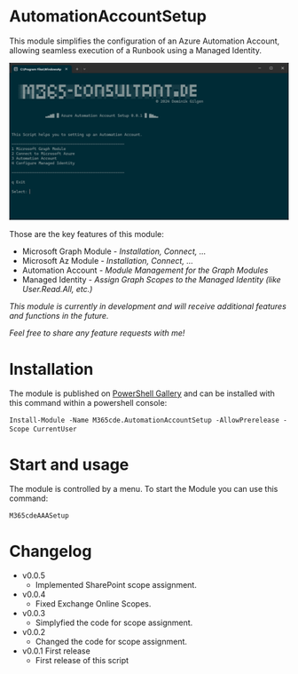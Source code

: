 # AutomationAccountSetup
This module simplifies the configuration of an Azure Automation Account, allowing seamless execution of a Runbook using a Managed Identity.

![Screenshot of a the menu of this module.](docs/screenshot.png)



Those are the key features of this module:
   - Microsoft Graph Module - _Installation, Connect, ..._
   - Microsoft Az Module - _Installation, Connect, ..._
   - Automation Account - _Module Management for the Graph Modules_
   - Managed Identity - _Assign Graph Scopes to the Managed Identity (like User.Read.All, etc.)_


_This module is currently in development and will receive additional features and functions in the future._

_Feel free to share any feature requests with me!_

# Installation
The module is published on [PowerShell Gallery](https://www.powershellgallery.com/packages/M365cde.AutomationAccountSetup/) and can be installed with this command within a powershell console:

    Install-Module -Name M365cde.AutomationAccountSetup -AllowPrerelease -Scope CurrentUser

# Start and usage
The module is controlled by a menu.
To start the Module you can use this command:
```
M365cdeAAASetup 
```

# Changelog
- v0.0.5
  - Implemented SharePoint scope assignment.
- v0.0.4
  - Fixed Exchange Online Scopes.
- v0.0.3
  - Simplyfied the code for scope assignment.
- v0.0.2
  - Changed the code for scope assignment.
- v0.0.1 First release
  - First release of this script
